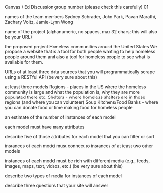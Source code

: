 Canvas / Ed Discussion group number (please check this carefully)
01

names of the team members
Sydney Schrader, John Park, Pavan Marathi, Zachary Voltz, Jamie-Lynn Wong

name of the project (alphanumeric, no spaces, max 32 chars; this will also be your URL)


the proposed project
Homeless communities around the United States
We propose a website that is a tool for both people wanting to help homeless people around them and also a tool
for homeless people to see what is available for them. 

URLs of at least three data sources that you will programmatically scrape using a RESTful API (be very sure about this)

at least three models
Regions - places in the US where the homeless community is large and what the population is, why they are more populated there etc.
Shelters - where homeless shelters are in those regions (and where you can volunteer)
Soup Kitchens/Food Banks - where you can donate food or time making food for homeless people

an estimate of the number of instances of each model

each model must have many attributes

describe five of those attributes for each model that you can filter or sort

instances of each model must connect to instances of at least two other models

instances of each model must be rich with different media (e.g., feeds, images, maps, text, videos, etc.) (be very sure about this)

describe two types of media for instances of each model

describe three questions that your site will answer
